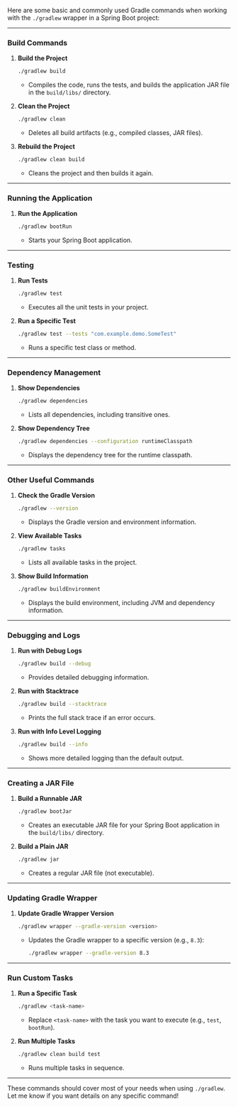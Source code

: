 Here are some basic and commonly used Gradle commands when working with the `./gradlew` wrapper in a Spring Boot project:

---

### **Build Commands**
1. **Build the Project**
   ```bash
   ./gradlew build
   ```
   - Compiles the code, runs the tests, and builds the application JAR file in the `build/libs/` directory.

2. **Clean the Project**
   ```bash
   ./gradlew clean
   ```
   - Deletes all build artifacts (e.g., compiled classes, JAR files).

3. **Rebuild the Project**
   ```bash
   ./gradlew clean build
   ```
   - Cleans the project and then builds it again.

---

### **Running the Application**
1. **Run the Application**
   ```bash
   ./gradlew bootRun
   ```
   - Starts your Spring Boot application.

---

### **Testing**
1. **Run Tests**
   ```bash
   ./gradlew test
   ```
   - Executes all the unit tests in your project.

2. **Run a Specific Test**
   ```bash
   ./gradlew test --tests "com.example.demo.SomeTest"
   ```
   - Runs a specific test class or method.

---

### **Dependency Management**
1. **Show Dependencies**
   ```bash
   ./gradlew dependencies
   ```
   - Lists all dependencies, including transitive ones.

2. **Show Dependency Tree**
   ```bash
   ./gradlew dependencies --configuration runtimeClasspath
   ```
   - Displays the dependency tree for the runtime classpath.

---

### **Other Useful Commands**
1. **Check the Gradle Version**
   ```bash
   ./gradlew --version
   ```
   - Displays the Gradle version and environment information.

2. **View Available Tasks**
   ```bash
   ./gradlew tasks
   ```
   - Lists all available tasks in the project.

3. **Show Build Information**
   ```bash
   ./gradlew buildEnvironment
   ```
   - Displays the build environment, including JVM and dependency information.

---

### **Debugging and Logs**
1. **Run with Debug Logs**
   ```bash
   ./gradlew build --debug
   ```
   - Provides detailed debugging information.

2. **Run with Stacktrace**
   ```bash
   ./gradlew build --stacktrace
   ```
   - Prints the full stack trace if an error occurs.

3. **Run with Info Level Logging**
   ```bash
   ./gradlew build --info
   ```
   - Shows more detailed logging than the default output.

---

### **Creating a JAR File**
1. **Build a Runnable JAR**
   ```bash
   ./gradlew bootJar
   ```
   - Creates an executable JAR file for your Spring Boot application in the `build/libs/` directory.

2. **Build a Plain JAR**
   ```bash
   ./gradlew jar
   ```
   - Creates a regular JAR file (not executable).

---

### **Updating Gradle Wrapper**
1. **Update Gradle Wrapper Version**
   ```bash
   ./gradlew wrapper --gradle-version <version>
   ```
   - Updates the Gradle wrapper to a specific version (e.g., `8.3`):
     ```bash
     ./gradlew wrapper --gradle-version 8.3
     ```

---

### **Run Custom Tasks**
1. **Run a Specific Task**
   ```bash
   ./gradlew <task-name>
   ```
   - Replace `<task-name>` with the task you want to execute (e.g., `test`, `bootRun`).

2. **Run Multiple Tasks**
   ```bash
   ./gradlew clean build test
   ```
   - Runs multiple tasks in sequence.

---

These commands should cover most of your needs when using `./gradlew`. Let me know if you want details on any specific command!